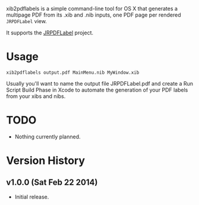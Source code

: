 xib2pdflabels is a simple command-line tool for OS X that generates a multipage PDF from its .xib and .nib inputs, one PDF page per rendered `JRPDFLabel` view.

It supports the [JRPDFLabel](https://github.com/rentzsch/JRPDFLabel) project.

Usage
=====

	xib2pdflabels output.pdf MainMenu.nib MyWindow.xib

Usually you'll want to name the output file JRPDFLabel.pdf and create a Run Script Build Phase in Xcode to automate the generation of your PDF labels from your xibs and nibs.

TODO
====

- Nothing currently planned.

Version History
===============

v1.0.0 (Sat Feb 22 2014)
------------------------
- Initial release.
